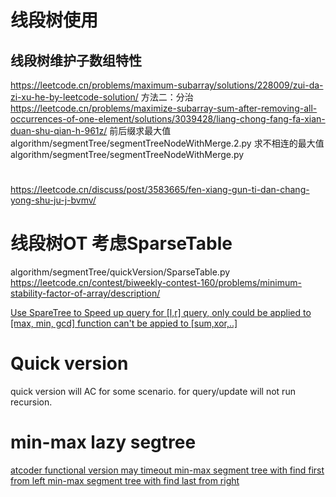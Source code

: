 # 线段树使用

## 线段树维护子数组特性
https://leetcode.cn/problems/maximum-subarray/solutions/228009/zui-da-zi-xu-he-by-leetcode-solution/ 方法二：分治
https://leetcode.cn/problems/maximize-subarray-sum-after-removing-all-occurrences-of-one-element/solutions/3039428/liang-chong-fang-fa-xian-duan-shu-qian-h-961z/
前后缀求最大值
algorithm/segmentTree/segmentTreeNodeWithMerge.2.py
求不相连的最大值
algorithm/segmentTree/segmentTreeNodeWithMerge.py


# 
https://leetcode.cn/discuss/post/3583665/fen-xiang-gun-ti-dan-chang-yong-shu-ju-j-bvmv/

# 线段树OT 考虑SparseTable
algorithm/segmentTree/quickVersion/SparseTable.py
https://leetcode.cn/contest/biweekly-contest-160/problems/minimum-stability-factor-of-array/description/

[Use SpareTree to Speed up query for [l,r] query, only could be applied to [max, min, gcd] function can't be appied to [sum,xor,..]](../OMOTQuestions/segmentTreeQueryTimeOut/minimum-stability-factor-of-array/stTableAC.py)


# Quick version
quick version will AC for some scenario. for query/update will not run recursion. 

# min-max lazy segtree
[atcoder functional version may timeout ](lazyEval/accoderusage)
[min-max segment tree with find first from left ](lazyEval/accoderusage/noUseFunctional.py)
[min-max segment tree with find last from right](lazyEval/accoderusage/findFirstAndLast.py)

